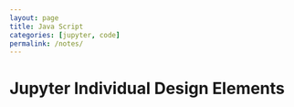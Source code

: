 ```yaml
---
layout: page
title: Java Script
categories: [jupyter, code]
permalink: /notes/
---
```


# Jupyter Individual Design Elements